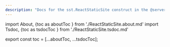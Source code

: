 ```yaml
---
description: "Docs for the sst.ReactStaticSite construct in the @serverless-stack/resources package"
---
```

import About, {toc as aboutToc } from './ReactStaticSite.about.md'
import Tsdoc, {toc as tsdocToc } from './ReactStaticSite.tsdoc.md'

<About />
<Tsdoc />

export const toc = [...aboutToc, ...tsdocToc];
